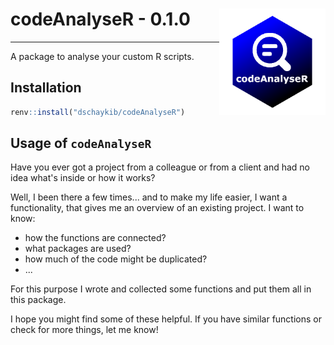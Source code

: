 # codeAnalyseR - 0.1.0 <img src="misc/logo.png" width=170 align="right" />


----

A package to analyse your custom R scripts.

## Installation

``` R
renv::install("dschaykib/codeAnalyseR")

```


## Usage of `codeAnalyseR`

Have you ever got a project from a colleague or from a client and had no idea what's inside or how it works?

Well, I been there a few times... and to make my life easier, I want a functionality, that gives me an overview of an existing project. I want to know:

- how the functions are connected?
- what packages are used?
- how much of the code might be duplicated?
- ...

For this purpose I wrote and collected some functions and put them all in this package.

I hope you might find some of these helpful. If you have similar functions or check for more things, let me know!


